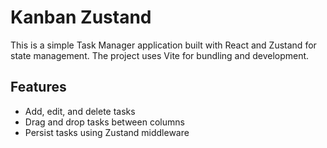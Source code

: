 # Kanban Zustand

This is a simple Task Manager application built with React and Zustand for state management. The project uses Vite for bundling and development.

## Features

- Add, edit, and delete tasks
- Drag and drop tasks between columns
- Persist tasks using Zustand middleware

